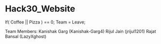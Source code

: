 # Hack30_Website
If( Coffee || Pizza ) == 0; Team = Leave;

Team Members:
Kanishak Garg (Kanishak-Garg4)
Rijul Jain (jrijul1201)
Rajat Bansal (LazyXghost)
